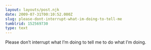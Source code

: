 ```yaml
---
layout: layouts/post.njk
date: 2009-07-31T00:10:52.000Z
slug: please-dont-interrupt-what-im-doing-to-tell-me
tumblrid: 152569730
type: text
---
```

<p>Please don&rsquo;t interrupt what I&rsquo;m doing to tell me to do what I&rsquo;m doing.</p>

